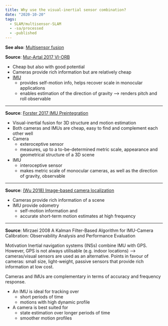 ```yaml
---
title: Why use the visual-inertial sensor combination?
date: "2020-10-20"
tags:
  - SLAM/multisensor-SLAM
  - -sa/processed
  - -published
---
```


**See also**: [Multisensor fusion](multisensor-fusion.md)

**Source**: [Mur-Artal 2017 VI-ORB](bibliography/mur-artal-2017-vi-orb.md)

*   Cheap but also with good potential
*   Cameras provide rich information but are relatively cheap
*   [IMU](sensors/imu.md)
    *   provides self-motion info, helps recover scale in monocular applications
    *   enables estimation of the direction of gravity --> renders pitch and roll observable

* * *

**Source**: [Forster 2017 IMU Preintegration](forster-2017-imu-preintegration.md)

*   Visual-inertial fusion for 3D structure and motion estimation
*   Both cameras and IMUs are cheap, easy to find and complement each other well
*   Camera
    *   exteroceptive sensor
    *   measures, up to a to-be-determined metric scale, appearance and geometrical structure of a 3D scene
*   IMU
    *   interoceptive sensor
    *   makes metric scale of monocular cameras, as well as the direction of gravity, observable

* * *

**Source**: [(Wu 2018) Image-based camera localization](bibliography/wu-2018.md)

*   Cameras provide rich information of a scene
*   IMU provide odometry
    *   self-motion information and
    *   accurate short-term motion estimates at high frequency

* * *

**Source**: Mirzaei 2008 A Kalman Filter-Based Algorithm for IMU-Camera Calibration: Observability Analysis and Performance Evaluation

Motivation
Inertial navigation systems (INSs) combine IMU with GPS. However, GPS is not always utilisable (e.g. indoor locations) --> cameras/visual sensors are used as an alternative.
Points in favour of cameras: small size, light-weight, passive sensors that provide rich information at low cost.

Cameras and IMUs are complementary in terms of accuracy and frequency response.

*   An IMU is ideal for tracking over
    *   short periods of time
    *   motions with high dynamic profile
*   A camera is best suited for
    *   state estimation over longer periods of time
    *   smoother motion profiles

